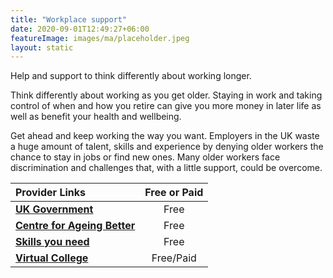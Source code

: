 ```yaml
---
title: "Workplace support"
date: 2020-09-01T12:49:27+06:00
featureImage: images/ma/placeholder.jpeg
layout: static
---
```


Help and support to think differently about working longer.

Think differently about working as you get older. Staying in work and taking control of when and how you retire can give you more money in later life as well as benefit your health and wellbeing.

Get ahead and keep working the way you want. Employers in the UK waste a huge amount of talent, skills and experience by denying older workers the chance to stay in jobs or find new ones. Many older workers face discrimination and challenges that, with a little support, could be overcome.

| Provider Links      | Free or Paid  |  
| :-----------          | :--------------:      |  
| [**UK Government**](https://www.gov.uk/government/publications/help-and-support-for-older-workers/help-and-support-for-older-workers) | Free | 
| [**Centre for Ageing Better**](https://ageing-better.org.uk/work) | Free | 
| [**Skills you need**](https://www.skillsyouneed.com/ps/career-management-skills.html) | Free | 
| [**Virtual College**](https://www.virtual-college.co.uk/resources/expanding-your-employment-options-over-50) | Free/Paid | 
  

<br/><br/>






